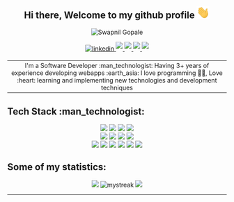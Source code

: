 <h2 align="center"> Hi there, Welcome to my github profile <img src="https://github.com/SwapnilGopale/SwapnilGopale/blob/master/Hi.gif" width="30"> </h2>
<p align="center">
  <img width="50%"  src="https://github.com/SwapnilGopale/SwapnilGopale/blob/master/this-is.gif" alt="Swapnil Gopale">
</p>
<div align="center">
  
<a href="https://www.linkedin.com/in/swapnilbgopale/" target="_blank">
<img src=https://img.shields.io/badge/linkedin-%2300acee.svg?color=405DE6&style=for-the-badge&logo=linkedin&logoColor=white alt=linkedin style="margin-bottom: 5px;" />
</a>
<a href="https://www.hackerrank.com/swapnilg683" target="_blank">
<img src=https://img.shields.io/badge/-Hackerrank-2EC866?style=for-the-badge&logo=HackerRank&logoColor=white
 style="margin-bottom: 5px;" />
</a>
<a href="mailto:swapnilg683@gmail.com" target="_blank">
<img src=https://img.shields.io/badge/Gmail-D14836?style=for-the-badge&logo=gmail&logoColor=white
 style="margin-bottom: 5px;" />
</a>
<a href="https://telegram.me/Swappygopale" target="_blank">
<img src=https://img.shields.io/badge/Telegram-2CA5E0?style=for-the-badge&logo=telegram&logoColor=white
 style="margin-bottom: 5px;" />
</a>
  <a href="https://swapnilgopale.tech/" target="_blank">
<img src=https://img.shields.io/badge/website-000000?style=for-the-badge&logo=About.me&logoColor=white
 style="margin-bottom: 5px;" />
</a>
<table>
  <tr>
    <td align="center">
      I'm a Software Developer :man_technologist:
      Having 3+ years of experience developing webapps :earth_asia:	
      I love programming 👨‍💻,
      Love :heart: learning and implementing new technologies and development techniques
    </td>
  </tr>
</table>
</div>
<h2 align="left"> Tech Stack :man_technologist: </h2>
<div align ="center">
  <img src=https://img.shields.io/badge/HTML5-E34F26?style=for-the-badge&logo=html5&logoColor=white>
  <img src=https://img.shields.io/badge/CSS3-1572B6?style=for-the-badge&logo=css3&logoColor=white/>
  <img src=https://img.shields.io/badge/JavaScript-F7DF1E?style=for-the-badge&logo=javascript&logoColor=white />
  <img src=https://img.shields.io/badge/TypeScript-007ACC?style=for-the-badge&logo=typescript&logoColor=white />
</div>
<div align ="center">
  <img src=https://img.shields.io/badge/Angular-DD0031?style=for-the-badge&logo=angular&logoColor=white>
  <img src=https://img.shields.io/badge/Material--UI-0081CB?style=for-the-badge&logo=material-ui&logoColor=white>
  <img src=https://img.shields.io/badge/jQuery-0769AD?style=for-the-badge&logo=jquery&logoColor=white>
  <img src=https://img.shields.io/badge/Bootstrap-563D7C?style=for-the-badge&logo=bootstrap&logoColor=white>
</div>
<div align ="center">
  <img src=https://img.shields.io/badge/PHP-777BB4?style=for-the-badge&logo=php&logoColor=white>
  <img src=https://img.shields.io/badge/Laravel-FF2D20?style=for-the-badge&logo=laravel&logoColor=white>
  <img src=https://img.shields.io/badge/Node.js-43853D?style=for-the-badge&logo=node.js&logoColor=white>
  <img src=https://img.shields.io/badge/Amazon_AWS-FF9900?style=for-the-badge&logo=amazonaws&logoColor=white>
  <img src=https://img.shields.io/badge/GIT-E44C30?style=for-the-badge&logo=git&logoColor=white>
  <img src=https://img.shields.io/badge/MySQL-00000F?style=for-the-badge&logo=mysql&logoColor=white>
</div>  
<h2 align="left"> Some of my statistics:</h2>
<div align ="center">
<img src="https://github-readme-stats.vercel.app/api?username=SwapnilGopale&show_icons=true&theme=tokyonight" />
<img src="https://github-readme-streak-stats.herokuapp.com/?user=SwapnilGopale&theme=tokyonight" alt="mystreak"/>
<img src="https://github-readme-stats.vercel.app/api/top-langs/?username=SwapnilGopale&theme=tokyonight&layout=compact" />
</div>  
<hr />
